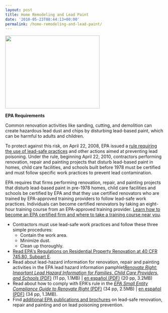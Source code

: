 ```yaml
---
layout: post
title: Home Remodeling and Lead Paint
date: '2010-05-23T08:44:13+00:00'
permalink: /home-remodeling-and-lead-paint/
---
```

<a href="http://murraylampert.com/wp-content/uploads/2010/05/NAT-29880-13.jpg"><img class="alignright size-medium wp-image-260" title="EPA_LeadSafeCertFirm_TEMPLATE" src="http://murraylampert.com/wp-content/uploads/2010/05/NAT-29880-13-300x231.jpg" alt="" width="300" height="231" /></a>

<strong>EPA Requirements</strong>

Common renovation activities like sanding, cutting, and demolition can create hazardous lead dust and chips by disturbing lead-based paint, which can be harmful to adults and children.

To protect against this risk, on April 22, 2008, EPA issued a <a href="http://www.epa.gov/fedrgstr/EPA-TOX/2008/April/Day-22/t8141.htm">rule requiring the use of lead-safe practices</a> and other actions aimed at preventing lead poisoning. Under the rule, beginning April 22, 2010, contractors performing renovation, repair and painting projects that disturb lead-based paint in homes, child care facilities, and schools built before 1978 must be certified and must follow specific work practices to prevent lead contamination.

EPA requires that firms performing renovation, repair, and painting projects that disturb lead-based paint in pre-1978 homes, child care facilities and schools be certified by EPA and that they use certified renovators who are trained by EPA-approved training providers to follow lead-safe work practices. Individuals can become certified renovators by taking an eight-hour training course from an EPA-approved training provider. <a href="http://www.epa.gov/getleadsafe">Learn how to become an EPA certified firm and where to take a training course near you</a>.
<ul>
	<li>Contractors must use lead-safe work practices and follow these three simple procedures:
<ul>
	<li>Contain the work area.</li>
	<li>Minimize dust.</li>
	<li>Clean up thoroughly.</li>
</ul>
</li>
	<li><a href="http://ecfr.gpoaccess.gov/cgi/t/text/text-idx?c=ecfr&amp;sid=f07a90b05d8e4481e1f462a217a2b789&amp;rgn=div5&amp;view=text&amp;node=40:30.0.1.1.13&amp;idno=40#40:30.0.1.1.13.3">Read EPA's Regulations on Residential Property Renovation at 40 CFR 745.80, Subpart E</a>.</li>
	<li>Read about lead-hazard information for renovation, repair and painting activities in the EPA lead hazard information pamphlet<a href="http://www.epa.gov/lead/pubs/renovaterightbrochure.pdf"><em>Renovate Right: Important Lead Hazard Information for Families, Child Care Providers, and Schools</em> (PDF)</a> (11 pp, 1.1MB) | <a href="http://www.epa.gov/lead/pubs/renovaterightbrochuresp.pdf">en español (PDF)</a> (20 pp, 3.2MB)</li>
	<li>Read about how to comply with EPA's rule in the <a href="http://www.epa.gov/lead/pubs/sbcomplianceguide.pdf"><em>EPA Small Entity Compliance Guide to Renovate Right</em> (PDF)</a> (34 pp, 2.5MB) | <a href="http://www.epa.gov/lead/pubs/sbcomplianceguidesp.pdf">en español (PDF)</a> (34 pp, 1.3MB).</li>
	<li>Find <a href="http://www.epa.gov/lead/pubs/brochure.htm">additional EPA publications and brochures</a> on lead-safe renovation, repair and painting and on lead poisoning prevention.</li>
</ul>
